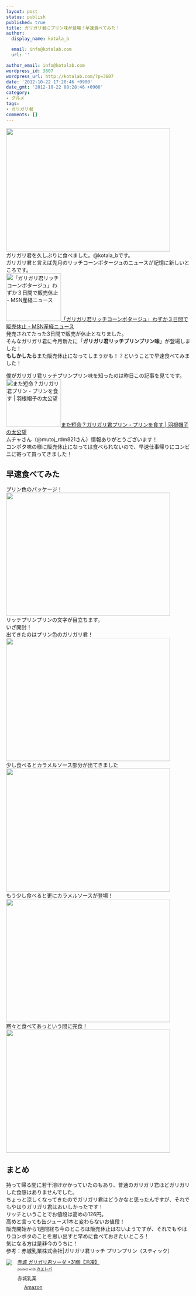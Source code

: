 ```yaml
---
layout: post
status: publish
published: true
title: ガリガリ君にプリン味が登場！早速食べてみた！
author:
  display_name: kotala_b

  email: info@kotalab.com
  url: ''

author_email: info@kotalab.com
wordpress_id: 3607
wordpress_url: http://kotalab.com/?p=3607
date: '2012-10-22 17:28:46 +0900'
date_gmt: '2012-10-22 08:28:46 +0900'
category:
- グルメ
tags:
- ガリガリ君
comments: []
---
```

<p><a href="http://kotalab.com/wp-content/uploads/garigarikun_121022.jpg" target="_blank"><img src="http://kotalab.com/wp-content/uploads/garigarikun_121022.jpg" alt="" title="garigarikun_121022" width="448" height="336" class="alignnone size-full wp-image-3608" /></a><br />
ガリガリ君を久しぶりに食べました。@kotala_bです。<br />
ガリガリ君と言えば先月のリッチコーンポタージュのニュースが記憶に新しいところです。<br />
<a href="http://sankei.jp.msn.com/economy/news/120906/rls12090616500010-n1.htm" target="_blank"><img  class="alignleft" src="http://capture.heartrails.com/150x130?http://sankei.jp.msn.com/economy/news/120906/rls12090616500010-n1.htm" alt="「ガリガリ君リッチコーンポタージュ」わずか３日間で販売休止 - MSN産経ニュース" width="150" height="130" /></a><a href="http://sankei.jp.msn.com/economy/news/120906/rls12090616500010-n1.htm" target="_blank">「ガリガリ君リッチコーンポタージュ」わずか３日間で販売休止 - MSN産経ニュース</a><a href="http://b.hatena.ne.jp/entry/http://sankei.jp.msn.com/economy/news/120906/rls12090616500010-n1.htm" target="_blank"><img border="0" src="http://b.hatena.ne.jp/entry/image/http://sankei.jp.msn.com/economy/news/120906/rls12090616500010-n1.htm" alt="" /></a><br style="clear:both;" />発売されてたった3日間で販売が休止となりました。<br />
そんなガリガリ君に今月新たに「<strong>ガリガリ君リッチプリンプリン味</strong>」が登場しました！<br />
<strong>もしかしたら</strong>また販売休止になってしまうかも！？ということで早速食べてみました！<br />
<!--more--></p>
<p>僕がガリガリ君リッチプリンプリン味を知ったのは昨日この記事を見てです。<br />
<a href="http://www.jmuto.info/2012/10/garigari-pudding.html" target="_blank"><img  class="alignleft" src="http://capture.heartrails.com/150x130?http://www.jmuto.info/2012/10/garigari-pudding.html" alt="また短命？ガリガリ君プリン・プリンを食す | 羽根帽子の太公望" width="150" height="130" /></a><a href="http://www.jmuto.info/2012/10/garigari-pudding.html" target="_blank">また短命？ガリガリ君プリン・プリンを食す | 羽根帽子の太公望</a><span class="removed_link" title="http://b.hatena.ne.jp/entry/http://www.jmuto.info/2012/10/garigari-pudding.html"><img border="0" src="http://b.hatena.ne.jp/entry/image/http://www.jmuto.info/2012/10/garigari-pudding.html" alt="" /></span><br style="clear:both;" />ムチャさん（@mutoj_rdm821さん）情報ありがとうございます！<br />
コンポタ味の様に販売休止になっては食べられないので、早速仕事帰りにコンビニに寄って買ってきました！</p>
<h2>早速食べてみた</h2>
<p>プリン色のパッケージ！<br />
<a href="http://kotalab.com/wp-content/uploads/garigarikun_121022_01.jpg" target="_blank"><img src="http://kotalab.com/wp-content/uploads/garigarikun_121022_01.jpg" alt="" title="garigarikun_121022_01" width="448" height="336" class="alignnone size-full wp-image-3609" /></a><br />
リッチプリンプリンの文字が目立ちます。<br />
いざ開封！<br />
出てきたのはプリン色のガリガリ君！<br />
<a href="http://kotalab.com/wp-content/uploads/garigarikun_121022_02.jpg" target="_blank"><img src="http://kotalab.com/wp-content/uploads/garigarikun_121022_02.jpg" alt="" title="garigarikun_121022_02" width="448" height="336" class="alignnone size-full wp-image-3610" /></a><br />
少し食べるとカラメルソース部分が出てきました<br />
<a href="http://kotalab.com/wp-content/uploads/garigarikun_121022_03.jpg" target="_blank"><img src="http://kotalab.com/wp-content/uploads/garigarikun_121022_03.jpg" alt="" title="garigarikun_121022_03" width="448" height="336" class="alignnone size-full wp-image-3611" /></a><br />
もう少し食べると更にカラメルソースが登場！<br />
<a href="http://kotalab.com/wp-content/uploads/garigarikun_121022_04.jpg" target="_blank"><img src="http://kotalab.com/wp-content/uploads/garigarikun_121022_04.jpg" alt="" title="garigarikun_121022_04" width="448" height="336" class="alignnone size-full wp-image-3612" /></a><br />
黙々と食べてあっという間に完食！<br />
<a href="http://kotalab.com/wp-content/uploads/garigarikun_121022_05.jpg" target="_blank"><img src="http://kotalab.com/wp-content/uploads/garigarikun_121022_05.jpg" alt="" title="garigarikun_121022_05" width="448" height="336" class="alignnone size-full wp-image-3616" /></a></p>
<h2>まとめ</h2>
<p>持って帰る間に若干溶けかかっていたのもあり、普通のガリガリ君ほどガリガリした食感はありませんでした。<br />
ちょっと涼しくなってきたのでガリガリ君はどうかなと思ったんですが、それでもやはりガリガリ君はおいしかったです！<br />
リッチということでお値段は高めの126円。<br />
高めと言っても缶ジュース1本と変わらないお値段！<br />
販売開始から1週間経ち今のところは販売休止はないようですが、それでもやはりコンポタのことを思い出すと早めに食べておきたいところ！<br />
気になる方は是非今のうちに！<br />
参考：<span class="removed_link" title="http://www.akagi.com/products/10396.html">赤城乳業株式会社|ガリガリ君リッチ プリンプリン（スティック）</span></p>
<div class="kaerebalink-box" style="text-align:left;padding-bottom:20px;font-size:small;/zoom: 1;overflow: hidden;">
<div class="kaerebalink-image" style="float:left;margin:0 15px 10px 0;"><a href="http://www.amazon.co.jp/exec/obidos/ASIN/B00742K89A/same-22/ref=nosim/" rel="nofollow" target="_blank"><img src="http://ecx.images-amazon.com/images/I/41boJ1IgpwL._SL160_.jpg" style="border: none;" /></a></div>
<div class="kaerebalink-info" style="line-height:120%;/zoom: 1;overflow: hidden;">
<div class="kaerebalink-name" style="margin-bottom:10px;line-height:120%"><a href="http://www.amazon.co.jp/exec/obidos/ASIN/B00742K89A/same-22/ref=nosim/" rel="nofollow" target="_blank">赤城 ガリガリ君ソーダ &times;31個【冷凍】</a>
<div class="kaerebalink-powered-date" style="font-size:8pt;margin-top:5px;font-family:verdana;line-height:120%">posted with <a href="http://kaereba.com" target="_blank">カエレバ</a></div>
</div>
<div class="kaerebalink-detail" style="margin-bottom:5px;"> 赤城乳業     </div>
<div class="kaerebalink-link1" style="margin-top:10px;">
<div class="shoplinkamazon" style="display:inline;margin-right:5px;background: url('http://img.yomereba.com/tam_k_01.gif') 0 0 no-repeat;padding: 2px 0 2px 18px;white-space: nowrap;"><a href="http://www.amazon.co.jp/gp/search?keywords=%83K%83%8A%83K%83%8A%8CN%83%5C%81%5B%83_&__mk_ja_JP=%83J%83%5E%83J%83i&tag=same-22" rel="nofollow" target="_blank" title="アマゾン" >Amazon</a></div>
</div>
</div>
<div class="booklink-footer" style="clear: left"></div>
</div>
